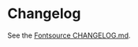 # Changelog
See the [Fontsource CHANGELOG.md](https://github.com/fontsource/fontsource/blob/main/CHANGELOG.md).
